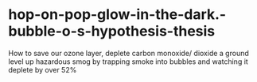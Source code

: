 # hop-on-pop-glow-in-the-dark.-bubble-o-s-hypothesis-thesis
How to save our ozone layer, deplete carbon monoxide/ dioxide a ground level up hazardous smog by trapping smoke into bubbles and watching it deplete by over 52%
